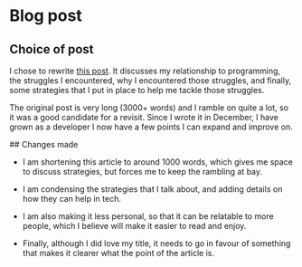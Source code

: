 # Blog post

## Choice of post
I chose to rewrite
[this post](https://medium.com/@codeidoscope/progr-argh-ming-fe3570686431).
It discusses my relationship to programming, the struggles I encountered, why
I encountered those struggles, and finally, some strategies that I put in
place to help me tackle those struggles.

The original post is very long (3000+ words) and I ramble on quite a lot, so
it was a good candidate for a revisit. Since I wrote it in December, I have
grown as a developer I now have a few points I can expand and improve on.

## Changes made

- I am shortening this article to around 1000 words, which gives me space
to discuss strategies, but forces me to keep the rambling at bay.

- I am condensing the strategies that I talk about, and adding details on how
they can help in tech.

- I am also making it less personal, so that it can be relatable to more people,
which I believe will make it easier to read and enjoy.

- Finally, although I did love my title, it needs to go in favour of something
that makes it clearer what the point of the article is.
